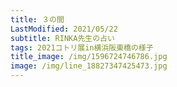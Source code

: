 ```yaml
---
title: ３の間
LastModified: 2021/05/22
subtitle: RINKA先生の占い
tags: 2021コトリ展in横浜阪東橋の様子
title_image: /img/1596724746786.jpg
image: /img/line_18827347425473.jpg
---
```

